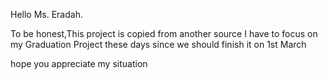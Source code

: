 Hello Ms. Eradah.

To be honest,This project is copied from another source
I have to focus on my Graduation Project these days since we should finish it on 1st March

hope you appreciate my situation